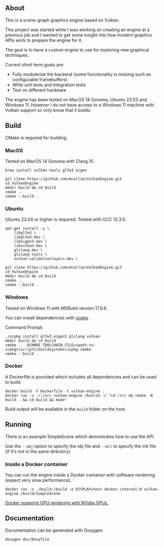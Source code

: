 ## About

This is a scene-graph graphics engine based on Vulkan.

This project was started while I was working on creating an engine at a previous job and I wanted to get some insight into how modern graphics APIs work to prepare the engine for it.

The goal is to have a custom engine to use for exploring new graphical techniques.

Current short term goals are:
* Fully modulerize the backend (some functionality is missing such as configurable framebuffers)
* Write unit tests and integration tests
* Test on different hardware

The engine has been tested on MacOS 14 Sonoma, Ubuntu 23.03 and Windows 11. However I do not have access to a Windows 11 machine with Vulkan support so only know that it builds.

## Build

CMake is required for building.

### MacOS
Tested on MacOS 14 Sonoma with Clang 15.

```
brew install vulkan-tools glfw3 eigen

git clone https://github.com/mcarlie/VulkanEngine.git
cd VulkanEngine
mkdir build && cd build
cmake ..
cmake --build .
```

### Ubuntu
Ubuntu 23.04 or higher is required. Tested with GCC 12.3.0.

```
apt-get install -y \
    libglfw3 \
    libglfw3-dev \
    libeigen3-dev \
    libvulkan-dev \
    glslang-dev \
    glslang-tools \
    vulkan-validationlayers-dev \

git clone https://github.com/mcarlie/VulkanEngine.git
cd VulkanEngine
mkdir build && cd build
cmake ..
cmake --build .
```

### Windows
Tested on Windows 11 with MSBuild version 17.9.8.

You can install dependencies with [vcpkg](https://vcpkg.io).

Command Prompt:
```
./vcpkg install glfw3 eigen3 glslang vulkan
mkdir build && cd build
cmake .. -DCMAKE_TOOLCHAIN_FILE=<path-to-vcpkg>\scripts\buildsystems\vcpkg.cmake
cmake --build .
```

### Docker
A Dockerfile is provided which includes all dependencies and can be used to build.

```
docker build -f Dockerfile -t vulkan-engine .
docker run -v ./:/src vulkan-engine /bin/sh -c "cd /src && cmake -B build . && cd build && make"
```

Build output will be available in the `build` folder on the host.

## Running
There is an example SimpleScene which demontrates how to use the API.

Use the `--obj` option to specify the obj file and `--mtl` to specify the mtl file (if it's not in the same directory).

### Inside a Docker container
You can run the engine inside a Docker container with software rendering (expect very slow performance).

```
docker run -v ./build:/build -e DISPLAY=host.docker.internal:0 vulkan-engine /build/SimpleScene
```

[Docker supports GPU rendering with NVidia GPUs.](https://docs.docker.com/config/containers/resource_constraints/#expose-gpus-for-use)

## Documentation
Documentation can be generated with Doxygen:

```
doxygen doc/Doxyfile
```
